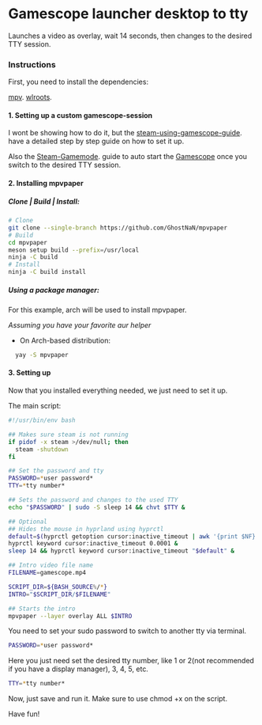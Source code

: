 # Gamescope launcher desktop to tty

Launches a video as overlay, wait 14 seconds, then changes to the desired TTY session.

### Instructions

First, you need to install the dependencies:

[mpv](https://github.com/mpv-player/mpv).
[wlroots](https://gitlab.freedesktop.org/wlroots/wlroots).

#### 1. Setting up a custom gamescope-session

I wont be showing how to do it, but the [steam-using-gamescope-guide](https://github.com/shahnawazshahin/steam-using-gamescope-guide.git). have a detailed step by step guide on how to set it up.

Also the [Steam-Gamemode](https://gist.github.com/Rishikant181/e26fb23d4c57db74bddaa0a57b26cd26). guide to auto start the [Gamescope](https://github.com/ValveSoftware/gamescope) once you switch to the desired TTY session.


#### 2. Installing mpvpaper

##### Clone | Build | Install:

```bash
# Clone
git clone --single-branch https://github.com/GhostNaN/mpvpaper
# Build
cd mpvpaper
meson setup build --prefix=/usr/local
ninja -C build
# Install
ninja -C build install
```

##### Using a package manager:

For this example, arch will be used to install mpvpaper.

*Assuming you have your favorite aur helper*
* On Arch-based distribution:

```bash
  yay -S mpvpaper
```

#### 3. Setting up

Now that you installed everything needed, we just need to set it up.

The main script:
```bash
#!/usr/bin/env bash

## Makes sure steam is not running
if pidof -x steam >/dev/null; then
  steam -shutdown
fi

## Set the password and tty
PASSWORD=*user password*
TTY=*tty number*

## Sets the password and changes to the used TTY
echo "$PASSWORD" | sudo -S sleep 14 && chvt $TTY &

## Optional
## Hides the mouse in hyprland using hyprctl
default=$(hyprctl getoption cursor:inactive_timeout | awk '{print $NF}')
hyprctl keyword cursor:inactive_timeout 0.0001 &
sleep 14 && hyprctl keyword cursor:inactive_timeout "$default" &

## Intro video file name
FILENAME=gamescope.mp4

SCRIPT_DIR=${BASH_SOURCE%/*}
INTRO="$SCRIPT_DIR/$FILENAME"

## Starts the intro
mpvpaper --layer overlay ALL $INTRO
```


You need to set your sudo password to switch to another tty via terminal.
```bash
PASSWORD=*user password*
```

Here you just need set the desired tty number, like 1 or 2(not recommended if you have a display manager), 3, 4, 5, etc.
```bash
TTY=*tty number*
```

Now, just save and run it. Make sure to use chmod +x on the script.

Have fun!
